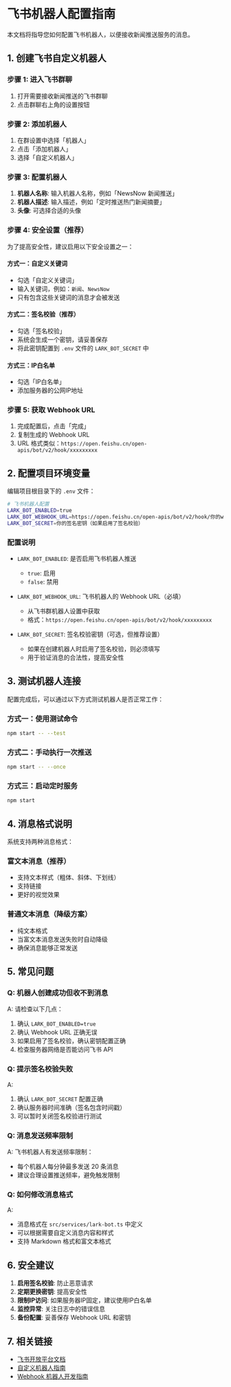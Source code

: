 # 飞书机器人配置指南

本文档将指导您如何配置飞书机器人，以便接收新闻推送服务的消息。

## 1. 创建飞书自定义机器人

### 步骤 1: 进入飞书群聊
1. 打开需要接收新闻推送的飞书群聊
2. 点击群聊右上角的设置按钮

### 步骤 2: 添加机器人
1. 在群设置中选择「机器人」
2. 点击「添加机器人」
3. 选择「自定义机器人」

### 步骤 3: 配置机器人
1. **机器人名称**: 输入机器人名称，例如「NewsNow 新闻推送」
2. **机器人描述**: 输入描述，例如「定时推送热门新闻摘要」
3. **头像**: 可选择合适的头像

### 步骤 4: 安全设置（推荐）
为了提高安全性，建议启用以下安全设置之一：

#### 方式一：自定义关键词
- 勾选「自定义关键词」
- 输入关键词，例如：`新闻`、`NewsNow`
- 只有包含这些关键词的消息才会被发送

#### 方式二：签名校验（推荐）
- 勾选「签名校验」
- 系统会生成一个密钥，请妥善保存
- 将此密钥配置到 `.env` 文件的 `LARK_BOT_SECRET` 中

#### 方式三：IP白名单
- 勾选「IP白名单」
- 添加服务器的公网IP地址

### 步骤 5: 获取 Webhook URL
1. 完成配置后，点击「完成」
2. 复制生成的 Webhook URL
3. URL 格式类似：`https://open.feishu.cn/open-apis/bot/v2/hook/xxxxxxxxx`

## 2. 配置项目环境变量

编辑项目根目录下的 `.env` 文件：

```bash
# 飞书机器人配置
LARK_BOT_ENABLED=true
LARK_BOT_WEBHOOK_URL=https://open.feishu.cn/open-apis/bot/v2/hook/你的webhook地址
LARK_BOT_SECRET=你的签名密钥（如果启用了签名校验）
```

### 配置说明

- `LARK_BOT_ENABLED`: 是否启用飞书机器人推送
  - `true`: 启用
  - `false`: 禁用

- `LARK_BOT_WEBHOOK_URL`: 飞书机器人的 Webhook URL（必填）
  - 从飞书群机器人设置中获取
  - 格式：`https://open.feishu.cn/open-apis/bot/v2/hook/xxxxxxxxx`

- `LARK_BOT_SECRET`: 签名校验密钥（可选，但推荐设置）
  - 如果在创建机器人时启用了签名校验，则必须填写
  - 用于验证消息的合法性，提高安全性

## 3. 测试机器人连接

配置完成后，可以通过以下方式测试机器人是否正常工作：

### 方式一：使用测试命令
```bash
npm start -- --test
```

### 方式二：手动执行一次推送
```bash
npm start -- --once
```

### 方式三：启动定时服务
```bash
npm start
```

## 4. 消息格式说明

系统支持两种消息格式：

### 富文本消息（推荐）
- 支持文本样式（粗体、斜体、下划线）
- 支持链接
- 更好的视觉效果

### 普通文本消息（降级方案）
- 纯文本格式
- 当富文本消息发送失败时自动降级
- 确保消息能够正常发送

## 5. 常见问题

### Q: 机器人创建成功但收不到消息
A: 请检查以下几点：
1. 确认 `LARK_BOT_ENABLED=true`
2. 确认 Webhook URL 正确无误
3. 如果启用了签名校验，确认密钥配置正确
4. 检查服务器网络是否能访问飞书 API

### Q: 提示签名校验失败
A: 
1. 确认 `LARK_BOT_SECRET` 配置正确
2. 确认服务器时间准确（签名包含时间戳）
3. 可以暂时关闭签名校验进行测试

### Q: 消息发送频率限制
A: 飞书机器人有发送频率限制：
- 每个机器人每分钟最多发送 20 条消息
- 建议合理设置推送频率，避免触发限制

### Q: 如何修改消息格式
A: 
- 消息格式在 `src/services/lark-bot.ts` 中定义
- 可以根据需要自定义消息内容和样式
- 支持 Markdown 格式和富文本格式

## 6. 安全建议

1. **启用签名校验**: 防止恶意请求
2. **定期更换密钥**: 提高安全性
3. **限制IP访问**: 如果服务器IP固定，建议使用IP白名单
4. **监控异常**: 关注日志中的错误信息
5. **备份配置**: 妥善保存 Webhook URL 和密钥

## 7. 相关链接

- [飞书开放平台文档](https://open.larkoffice.com/)
- [自定义机器人指南](https://open.larkoffice.com/document/client-docs/bot-v3/add-custom-bot)
- [Webhook 机器人开发指南](https://open.larkoffice.com/document/ukTMukTMukTM/ucTM5YjL3ETO24yNxkjN)